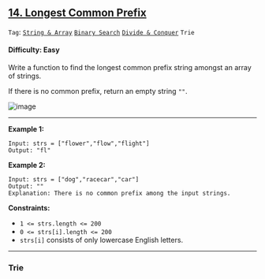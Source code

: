 ## [14. Longest Common Prefix](https://leetcode.com/problems/longest-common-prefix/)

```Tag```: [```String & Array```](https://github.com/quananhle/Python/tree/main/Software%20Engineering%20Practicing/Leetcode/Leetcode%2075/Level%202/Day%2002%20-%20String/14.%20Longest%20Common%20Prefix#vertical-scanning) [```Binary Search```](https://github.com/quananhle/Python/tree/main/Software%20Engineering%20Practicing/Leetcode/Leetcode%2075/Level%202/Day%2002%20-%20String/14.%20Longest%20Common%20Prefix#binary-search) [```Divide & Conquer```](https://github.com/quananhle/Python/tree/main/Software%20Engineering%20Practicing/Leetcode/Leetcode%2075/Level%202/Day%2002%20-%20String/14.%20Longest%20Common%20Prefix#divide-and-conquer) ```Trie```

#### Difficulty: Easy

Write a function to find the longest common prefix string amongst an array of strings.

If there is no common prefix, return an empty string ```""```.

![image](https://user-images.githubusercontent.com/35042430/222623089-48f9bad1-1ce3-43b8-9d0a-e48426888319.png)

---

__Example 1:__
```
Input: strs = ["flower","flow","flight"]
Output: "fl"
```

__Example 2:__
```
Input: strs = ["dog","racecar","car"]
Output: ""
Explanation: There is no common prefix among the input strings.
```

__Constraints:__

- ```1 <= strs.length <= 200```
- ```0 <= strs[i].length <= 200```
- ```strs[i]``` consists of only lowercase English letters.

---

### Trie

```Python


```
